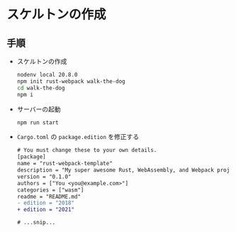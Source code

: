 # スケルトンの作成

## 手順

- スケルトンの作成

  ```bash
  nodenv local 20.8.0
  npm init rust-webpack walk-the-dog
  cd walk-the-dog
  npm i
  ```

- サーバーの起動

  ```bash
  npm run start
  ```

- `Cargo.toml` の `package.edition` を修正する

  ```diff
  # You must change these to your own details.
  [package]
  name = "rust-webpack-template"
  description = "My super awesome Rust, WebAssembly, and Webpack project!"
  version = "0.1.0"
  authors = ["You <you@example.com>"]
  categories = ["wasm"]
  readme = "README.md"
  - edition = "2018"
  + edition = "2021"

  # ...snip...
  ```